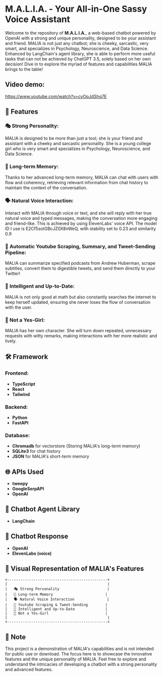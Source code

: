 # M.A.L.I.A. - Your All-in-One Sassy Voice Assistant

Welcome to the repository of **M.A.L.I.A.**, a web-based chatbot powered by OpenAI with a strong and unique personality, designed to be your assistant and friend. MALIA is not just any chatbot; she is cheeky, sarcastic, very smart, and specializes in Psychology, Neuroscience, and Data Science. Enhanced by LangChain's agent library, she is able to perform more useful tasks that can not be achieved by ChatGPT 3.5, solely based on her own decision! Dive in to explore the myriad of features and capabilities MALIA brings to the table!

## Video demo:
https://www.youtube.com/watch?v=cyOpJdShq7E

## 🌟 Features

### 🎭 **Strong Personality:**
MALIA is designed to be more than just a tool; she is your friend and assistant with a cheeky and sarcastic personality. She is a young college girl who is very smart and specializes in Psychology, Neuroscience, and Data Science.

### 🧠 **Long-term Memory:**
Thanks to her advanced long-term memory, MALIA can chat with users with flow and coherency, retrieving relevant information from chat history to maintain the context of the conversation.

### 🗣️ **Natural Voice Interaction:**
Interact with MALIA through voice or text, and she will reply with her true natural voice and typed messages, making the conversation more engaging and friend-like.
This is achieved by using ElevenLabs' voice API. The model ID I use is E2Cf5sotGBcJZ0X8nWeQ, with stability set to 0.23 and similarity 0.9

### 🎥 **Automatic Youtube Scraping, Summary, and Tweet-Sending Pipeline:**
MALIA can summarize specified podcasts from Andrew Huberman, scrape subtitles, convert them to digestible tweets, and send them directly to your Twitter!

### 🧮 **Intelligent and Up-to-Date:**
MALIA is not only good at math but also constantly searches the internet to keep herself updated, ensuring she never loses the flow of conversation with the user.

### 💁 **Not a Yes-Girl:**
MALIA has her own character. She will turn down repeated, unnecessary requests with witty remarks, making interactions with her more realistic and lively.

## 🛠️ Framework

### Frontend:
- **TypeScript**
- **React**
- **Tailwind**

### Backend:
- **Python**
- **FastAPI**

### Database:
- **Chromadb** for vectorstore (Storing MALIA's long-term memory)
- **SQLite3** for chat history
- **JSON** for MALIA's short-term memory

## 🌐 APIs Used
- **tweepy**
- **GoogleSerpAPI**
- **OpenAI**

## 🤖 Chatbot Agent Library
- **LangChain**

## 📜 Chatbot Response
- **OpenAI**
- **ElevenLabs (voice)**

## 🌈 Visual Representation of MALIA's Features
```
+----------------------------------------------+
|                                              |
|   🎭 Strong Personality                      |
|   🧠 Long-term Memory                        |
|   🗣️ Natural Voice Interaction               |
|   🎥 Youtube Scraping & Tweet-Sending        |
|   🧮 Intelligent and Up-to-Date              |
|   💁 Not a Yes-Girl                          |
|                                              |
+----------------------------------------------+
```

## 📌 Note
This project is a demonstration of MALIA's capabilities and is not intended for public use or download. The focus here is to showcase the innovative features and the unique personality of MALIA. Feel free to explore and understand the intricacies of developing a chatbot with a strong personality and advanced features.

